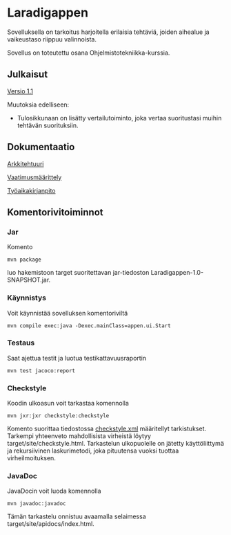 # Laradigappen
Sovelluksella on tarkoitus harjoitella erilaisia tehtäviä, joiden aihealue ja vaikeustaso riippuu valinnoista.

Sovellus on toteutettu osana Ohjelmistotekniikka-kurssia.

## Julkaisut

[Versio 1.1](https://github.com/Ptterz/ot-harjoitustyo/releases)

Muutoksia edelliseen:
- Tulosikkunaan on lisätty vertailutoiminto, joka vertaa suoritustasi muihin tehtävän suorituksiin. 

## Dokumentaatio

[Arkkitehtuuri](https://github.com/Ptterz/ot-harjoitustyo/blob/master/dokumentointi/arkkitehtuuri.md)

[Vaatimusmäärittely](https://github.com/Ptterz/ot-harjoitustyo/blob/master/dokumentointi/maarittelydoc.md)

[Työaikakirjanpito](https://github.com/Ptterz/ot-harjoitustyo/blob/master/dokumentointi/tuntikirjanpito.md)

## Komentorivitoiminnot

### Jar

Komento
```
mvn package
```
luo hakemistoon target suoritettavan jar-tiedoston Laradigappen-1.0-SNAPSHOT.jar.

### Käynnistys

Voit käynnistää sovelluksen komentoriviltä
```
mvn compile exec:java -Dexec.mainClass=appen.ui.Start
```

### Testaus

Saat ajettua testit ja luotua testikattavuusraportin
```
mvn test jacoco:report
```

### Checkstyle

Koodin ulkoasun voit tarkastaa komennolla
```
mvn jxr:jxr checkstyle:checkstyle
```
Komento suorittaa tiedostossa [checkstyle.xml](https://github.com/Ptterz/ot-harjoitustyo/blob/master/Laradigappen/checkstyle.xml) määritellyt tarkistukset.
Tarkempi yhteenveto mahdollisista virheistä löytyy target/site/checkstyle.html. 
Tarkastelun ulkopuolelle on jätetty käyttöliittymä ja rekursiivinen laskurimetodi, joka pituutensa vuoksi tuottaa virheilmoituksen. 

### JavaDoc

JavaDocin voit luoda komennolla 
```
mvn javadoc:javadoc
```
Tämän tarkastelu onnistuu avaamalla selaimessa target/site/apidocs/index.html.

